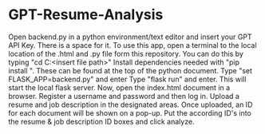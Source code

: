 # GPT-Resume-Analysis

Open backend.py in a python environment/text editor and insert your GPT API Key. There is a space for it. 
To use this app, open a terminal to the local location of the .html and .py file form this repository. You can do this by typing "cd C:\<insert file path>"
Install dependencies needed with "pip install <dependency>". These can be found at the top of the python document.
Type "set FLASK_APP=backend.py" and enter
Type "flask run" and enter. This will start the local flask server.
Now, open the index.html document in a browser.
Register a username and password and then log in. 
Upload a resume and job description in the designated areas.
Once uploaded, an ID for each document will be shown on a pop-up.
Put the according ID's into the resume & job description ID boxes and click analyze.
